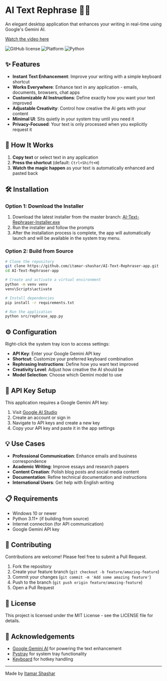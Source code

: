 # AI Text Rephrase 📝✨

An elegant desktop application that enhances your writing in real-time using Google's Gemini AI.

[Watch the video here](https://www.youtube.com/watch?v=YOUR_VIDEO_ID)

![GitHub license](https://img.shields.io/badge/license-MIT-blue.svg)
![Platform](https://img.shields.io/badge/platform-Windows-brightgreen.svg)
![Python](https://img.shields.io/badge/python-3.11+-yellow.svg)

## ✨ Features

- **Instant Text Enhancement**: Improve your writing with a simple keyboard shortcut
- **Works Everywhere**: Enhance text in any application - emails, documents, browsers, chat apps
- **Customizable AI Instructions**: Define exactly how you want your text improved
- **Adjustable Creativity**: Control how creative the AI gets with your content
- **Minimal UI**: Sits quietly in your system tray until you need it
- **Privacy-Focused**: Your text is only processed when you explicitly request it

## 🚀 How It Works

1. **Copy text** or select text in any application
2. **Press the shortcut** (default: `Ctrl+Shift+H`)
3. **Watch the magic happen** as your text is automatically enhanced and pasted back

## 🛠️ Installation

### Option 1: Download the Installer
1. Download the latest installer from the master branch: [AI-Text-Rephraser-Installer.exe](https://github.com/itamar-shashar/AI-Text-Rephraser-app/blob/master/AI-Text-Rephraser-Installer.exe)
2. Run the installer and follow the prompts
3. After the installation process is complete, the app will automatically launch and will be available in the system tray menu.

### Option 2: Build from Source
```bash
# Clone the repository
git clone https://github.com/itamar-shashar/AI-Text-Rephraser-app.git
cd AI-Text-Rephraser-app

# Create and activate a virtual environment
python -m venv venv
venv\Scripts\activate

# Install dependencies
pip install -r requirements.txt

# Run the application
python src/rephrase_app.py
```

## ⚙️ Configuration

Right-click the system tray icon to access settings:

- **API Key**: Enter your Google Gemini API key
- **Shortcut**: Customize your preferred keyboard combination
- **Rephrasing Instructions**: Define how you want text improved
- **Creativity Level**: Adjust how creative the AI should be
- **Model Selection**: Choose which Gemini model to use

## 🔑 API Key Setup

This application requires a Google Gemini API key:

1. Visit [Google AI Studio](https://aistudio.google.com/)
2. Create an account or sign in
3. Navigate to API keys and create a new key
4. Copy your API key and paste it in the app settings

## 💡 Use Cases

- **Professional Communication**: Enhance emails and business correspondence
- **Academic Writing**: Improve essays and research papers
- **Content Creation**: Polish blog posts and social media content
- **Documentation**: Refine technical documentation and instructions
- **International Users**: Get help with English writing

## 📋 Requirements

- Windows 10 or newer
- Python 3.11+ (if building from source)
- Internet connection (for API communication)
- Google Gemini API key

## 🤝 Contributing

Contributions are welcome! Please feel free to submit a Pull Request.

1. Fork the repository
2. Create your feature branch (`git checkout -b feature/amazing-feature`)
3. Commit your changes (`git commit -m 'Add some amazing feature'`)
4. Push to the branch (`git push origin feature/amazing-feature`)
5. Open a Pull Request

## 📄 License

This project is licensed under the MIT License - see the LICENSE file for details.

## 🙏 Acknowledgements

- [Google Gemini AI](https://ai.google.dev/) for powering the text enhancement
- [Pystray](https://github.com/moses-palmer/pystray) for system tray functionality
- [Keyboard](https://github.com/boppreh/keyboard) for hotkey handling

---

Made by [Itamar Shashar](https://github.com/itamar-shashar) 
